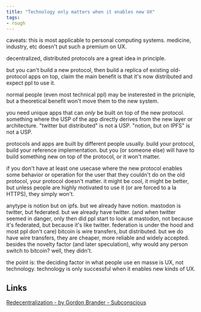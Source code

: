 ```yaml
---
title: "Technology only matters when it enables new UX"
tags:
- rough
---
```



caveats: this is most applicable to personal computing systems. medicine, industry, etc doesn't put such a premium on UX.

decentralized, distributed protocols are a great idea in principle.

but you can't build a new protocol, then build a replica of existing old-protocol apps on top, claim the main benefit is that it's now distributed and expect ppl to use it.

normal people (even most technical ppl) may be insterested in the pricniple, but a theoretical benefit won't move them to the new system.

you need unique apps that can *only* be built on top of the new protocol. something where the USP of the app directly derives from the new layer or architecture. "twitter but distributed" is not a USP. "notion, but on IPFS" is not a USP.

protocols and apps are built by different people usually. build your protocol, build your reference implementation. but you (or someone else) will have to build something new on top of the protocol, or it won't matter.

if you don't have at least one usecase where the new protocol enables some behavior or operation for the user that they couldn't do on the old protocol, your protocol doesn't matter. it might be cool, it might be better, but unless people are highly motivated to use it (or are forced to a la HTTPS), they simply won't.

anytype is notion but on ipfs. but we already have notion.
mastodon is twitter, but federated. but we already have twitter. (and when twitter seemed in danger, only then did ppl start to look at mastodon, not because it's federated, but because it's like twitter. federation is under the hood and most ppl don't care)
bitcoin is wire transfers, but distributed. but we do have wire transfers, they are cheaper, more reliable and widely accepted. besides the novelty factor (and later speculation), why would any person switch to bitcoin? well, they didn't.

the point is: the deciding factor in what people use en masse is UX, not technology. technology is only successful when it enables new kinds of UX. 

## Links

[Redecentralization - by Gordon Brander - Subconscious](https://subconscious.substack.com/p/redecentralization)